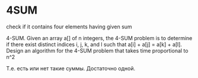 # 4SUM
check if it contains four elements having given sum

4-SUM. Given an array a[] of n integers, the 4-SUM problem is to determine if there exist distinct indices i, j, k, and l such that a[i] + a[j] = a[k] + a[l]. 
Design an algorithm for the 4-SUM problem that takes time proportional to n^2 

Т.е. есть или нет такие суммы. Достаточно одной.
